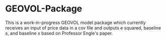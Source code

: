 # GEOVOL-Package

This is a work-in-progress GEOVOL model package which currently receives an input of price data in a csv file and outputs e squared, baseline s, and baseline x based on Professor Engle's paper.
